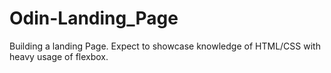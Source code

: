 # Odin-Landing_Page
Building a landing Page. Expect to showcase knowledge of HTML/CSS with heavy usage of flexbox. 